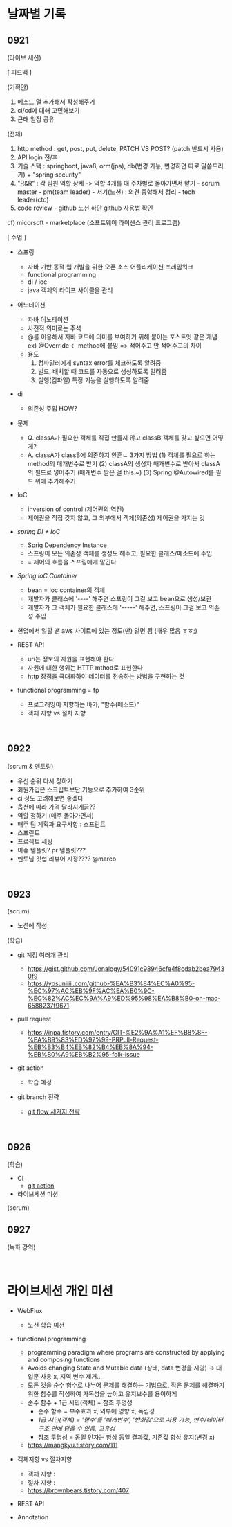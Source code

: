 # 날짜별 기록

## 0921
(라이브 세션)

[ 피드백 ]

(기획안)
1. 메소드 열 추가해서 작성해주기
2. ci/cd에 대해 고민해보기
3. 근태 일정 공유

(전체)
1. http method : get, post, put, delete, PATCH VS POST? (patch 반드시 사용)
2. API login 전/후
3. 기술 스택 : springboot, java8, orm(jpa), db(변경 가능, 변경하면 따로 말씀드리기)
			+ "spring security"
4. "R&R" : 각 팀원 역할 상세 -> 역할 4개를 매 주차별로 돌아가면서 맡기
			- scrum master
			- pm(team leader)
			- 서기(노션) : 의견 종합해서 정리
			- tech leader(cto)
5. code review - github
	노션 하단 github 사용법 확인


cf) micorsoft - marketplace (소프트웨어 라이센스 관리 프로그램)



[ 수업 ]
* 스프링
  - 자바 기반 동적 웹 개발을 위한 오픈 소스 어플리케이션 프레임워크
  - functional programming
  - di / ioc
  - java 객체의 라이프 사이클을 관리

* 어노테이션
  - 자바 어노테이션
  - 사전적 의미로는 주석
  - @를 이용해서 자바 코드에 의미를 부여하기 위해 붙이는 포스트잇 같은 개념
	ex) @Override <- method에 붙임
		=> 적어주고 안 적어주고의 차이
  - 용도
	1) 컴파일러에게 syntax error를 체크하도록 알려줌
	2) 빌드, 배치할 때 코드를 자동으로 생성하도록 알려줌
	3) 실행(컴파일) 특정 기능을 실행하도록 알려줌

* di
  - 의존성 주입 HOW?

* 문제
  - Q. classA가 필요한 객체를 직접 만들지 않고 classB 객체를 갖고 싶으면 어떻게?
  - A. classA가 classB에 의존하지 안흔ㄴ 3가지 방법
	(1) 객체를 필요로 하는 method의 매개변수로 받기
	(2) classA의 생성자 매개변수로 받아서 classA의 필드로 넣어주기 (매개변수 받은 걸 this.~)
	(3) Spring @Autowired를 필드 위에 추가해주기

* IoC
  - inversion of control (제어권의 역전)
  - 제어권을 직접 갖지 않고, 그 외부에서 객체(의존성) 제어권을 가지는 것

* *spring DI + IoC*
  - Sprig Dependency Instance
  - 스프링이 모든 의존성 객체를 생성도 해주고, 필요한 클래스/메소드에 주입
  - = 제어의 흐름을 스프링에게 맡긴다

* *Spring IoC Container*
  - bean = ioc container의 객체
  - 개발자가 클래스에 '----' 해주면 스프링이 그걸 보고 bean으로 생성/보관
  - 개발자가 그 객체가 필요한 클래스에 '-----' 해주면, 스프링이 그걸 보고 의존성 주입

- 현업에서 일할 땐 aws 사이트에 있는 정도(만) 알면 됨 (매우 많음 ㅎㅎ;)

* REST API
  - uri는 정보의 자원을 표현해야 한다
  - 자원에 대한 행위는 HTTP mthod로 표현한다
  - http 장점을 극대화하여 데이터를 전송하는 방법을 구현하는 것

* functional programming = fp
  - 프로그래밍이 지향하는 바가, "함수(메소드)"
  - 객체 지향 vs 절차 지향

</br>


## 0922
(scrum & 멘토링)
- 우선 순위 다시 정하기
- 회원가입은 스크립트보단 기능으로 추가하여 3순위
- ci 정도 고려해보면 좋겠다
- 옵션에 따라 가격 달라지게끔??
- 역할 정하기 (매주 돌아가면서)
- 매주 팀 계획과 요구사항 : 스프린트
- 스프린트
- 프로젝트 세팅
- 이슈 템플릿? pr 템플릿???
- 멘토님 깃헙 리뷰어 지정???? @marco

</br>

## 0923
(scrum)
- 노션에 작성

(학습)
* git 계정 여러개 관리
	- https://gist.github.com/Jonalogy/54091c98946cfe4f8cdab2bea79430f9
	- https://yosuniiiii.com/github-%EA%B3%84%EC%A0%95-%EC%97%AC%EB%9F%AC%EA%B0%9C-%EC%82%AC%EC%9A%A9%ED%95%98%EA%B8%B0-on-mac-6588237f9671

* pull request
	- https://inpa.tistory.com/entry/GIT-%E2%9A%A1%EF%B8%8F-%EA%B9%83%ED%97%99-PRPull-Request-%EB%B3%B4%EB%82%B4%EB%8A%94-%EB%B0%A9%EB%B2%95-folk-issue

* git action
	- 학습 예정

* git branch 전략
	- [git flow 세가지 전략](https://ujuc.github.io/2015/12/16/git-flow-github-flow-gitlab-flow/)

</br>

## 0926
(학습)
* CI
	- [git action](https://insight-bgh.tistory.com/m/473)
* 라이브세션 미션

(scrum)


## 0927
(녹화 강의)


</br>

# 라이브세션 개인 미션

* WebFlux
	- [노션 학습 미션](https://www.notion.so/prgrms/5c622ce04dc54082a35b2428cd436626?v=0f5c73169d394488a16d22ab5b42d5d7&p=756db898758f41a1b37fdf034a0cd963&pm=s)
	
* functional programming
	- programming paradigm where programs are constructed by applying and composing functions
	- Avoids changing State and Mutable data (상태, data 변경을 지양) -> 대입문 사용 x, 지역 변수 제거...
	- 모든 것을 순수 함수로 나누어 문제를 해결하는 기법으로, 작은 문제를 해결하기 위한 함수를 작성하여 가독성을 높이고 유지보수를 용이하게
	- 순수 함수 + 1급 시민(객체) + 참조 투명성
		- 순수 함수 = 부수효과 x, 외부에 영향 x, 독립성
		- *1급 시민(객체) = '함수'를 '매개변수', '반화값'으로 사용 가능, 변수/데이터 구조 안에 담을 수 있음, 고유성*
		- 참조 투명성 = 동일 인자는 항상 동일 결과값, 기존값 항상 유지(변경 x)
	- https://mangkyu.tistory.com/111

* 객체지향 vs 절차지향
	- 객채 지향 : 
	- 절차 지향 : 
	- https://brownbears.tistory.com/407
	
* REST API
* Annotation
</br>

